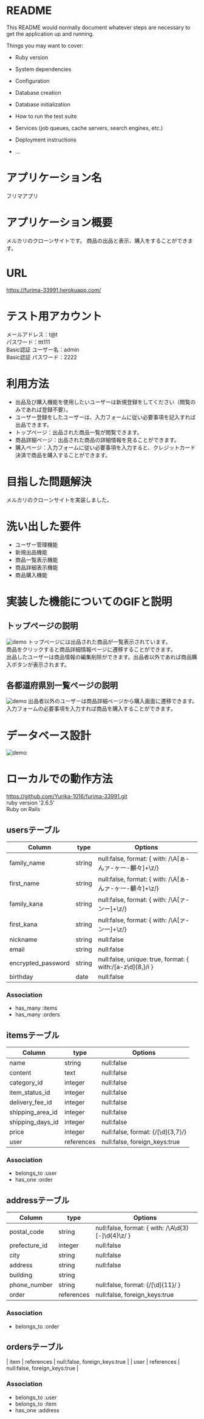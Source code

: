 # README

This README would normally document whatever steps are necessary to get the
application up and running.

Things you may want to cover:

* Ruby version

* System dependencies

* Configuration

* Database creation

* Database initialization

* How to run the test suite

* Services (job queues, cache servers, search engines, etc.)

* Deployment instructions

* ...


# アプリケーション名
フリマアプリ

# アプリケーション概要
メルカリのクローンサイトです。
商品の出品と表示、購入をすることができます。

# URL
https://furima-33991.herokuapp.com/

# テスト用アカウント
メールアドレス：t@t
<br>パスワード：ttt111
<br>Basic認証 ユーザー名：admin
<br>Basic認証 パスワード：2222

# 利用方法
- 出品及び購入機能を使用したいユーザーは新規登録をしてください（閲覧のみであれば登録不要）。
- ユーザー登録をしたユーザーは、入力フォームに従い必要事項を記入すれば出品できます。
- トップページ：出品された商品一覧が閲覧できます。
- 商品詳細ページ：出品された商品の詳細情報を見ることができます。
- 購入ページ：入力フォームに従い必要事項を入力すると、クレジットカード決済で商品を購入することができます。

# 目指した問題解決
メルカリのクローンサイトを実装しました。

# 洗い出した要件 
- ユーザー管理機能
- 新規出品機能
- 商品一覧表示機能
- 商品詳細表示機能
- 商品購入機能

# 実装した機能についてのGIFと説明
## トップページの説明
![demo](https://gyazo.com/2a7bc7fa896740a6d6c7dc95a531f59e/raw)
トップページには出品された商品が一覧表示されています。
</br>商品をクリックすると商品詳細情報ページに遷移することができます。
</br>出品したユーザーは商品情報の編集削除ができます。出品者以外であれば商品購入ボタンが表示されます。

## 各都道府県別一覧ページの説明
![demo](https://gyazo.com/3a057893f387ed1d393d355bae38098e/raw)
出品者以外のユーザーは商品詳細ページから購入画面に遷移できます。
</br>入力フォームの必要事項を入力すれば商品を購入することができます。

# データベース設計
![demo](https://gyazo.com/68f97b4ab6bba6244eb8a2b1b9ada481/raw)

# ローカルでの動作方法
https://github.com/Yurika-1016/furima-33991.git
<br>ruby version '2.6.5'
<br>Ruby on Rails

## usersテーブル
|      Column      |   type   |                           Options                                |
| ---------------- | -------- | ---------------------------------------------------------------- |
|    family_name   |  string  |      null:false, format: { with: /\A[ぁ-んァ-ヶ一-龥々]+\z/}       |
|    first_name    |  string  |      null:false, format: { with: /\A[ぁ-んァ-ヶ一-龥々]+\z/}       |
|    family_kana   |  string  |            null:false, format: { with: /\A[ァ-ンー]+\z/}          |
|    first_kana    |  string  |            null:false, format: { with: /\A[ァ-ン一]+\z/}          |
|    nickname      |  string  |                           null:false                             |
|      email       |  string  |                           null:false                             |
|encrypted_password|  string  |   null:false, unique: true, format: { with:/[a-z\d]{8,}/i }      |
|     birthday     |   date   |                           null:false                             |
### Association
- has_many :items
- has_many :orders


## itemsテーブル
|     Column     |     type     |                 Options             |
| -------------- | ------------ | ----------------------------------- |
|      name      |    string    |               null:false            |
|    content     |     text     |               null:false            |
|   category_id  |    integer   |               null:false            |
| item_status_id |    integer   |               null:false            |
| delivery_fee_id|    integer   |               null:false            |
|shipping_area_id|    integer   |               null:false            |
|shipping_days_id|    integer   |               null:false            |
|     price      |    integer   |  null:false, format: {/[\d]{3,7}/}  |
|      user      |  references  |      null:false, foreign_keys:true  |
### Association
- belongs_to :user
- has_one :order

## addressテーブル
|    Column    |     type     |                     Options                           |
| ------------ | ------------ | ----------------------------------------------------- |
|  postal_code |    string    |    null:false, format: { with: /\A\d{3}[-]\d{4}\z/ }  |
| prefecture_id|    integer   |                     null:false                        |
|     city     |    string    |                     null:false                        |
|    address   |    string    |                     null:false                        |
|   building   |    string    |                                                       |
| phone_number |    string    |            null:false, format: {/[\d]{11}/ }          |
|    order     |  references  |            null:false, foreign_keys:true              |
### Association    
- belongs_to :order

## ordersテーブル
|     item     |  references  |            null:false, foreign_keys:true              |
|     user     |  references  |            null:false, foreign_keys:true              | 
### Association
- belongs_to :user
- belongs_to :item
- has_one :address